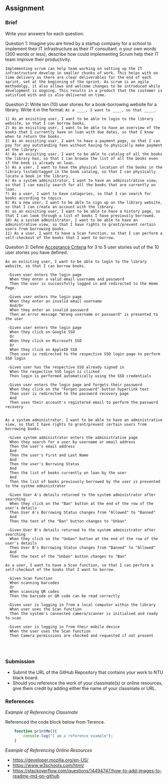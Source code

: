 ## Assignment

### Brief

Write your answers for each question:

Question 1:
Imagine you are hired by a startup company for a school to implement their IT infrastructure as their IT consultant. n your own words (300 words or less), describe how could implementing Scrum help their IT team improve their productivity.

```
Implementing scrum can help team working on setting up the IT infrastructure develop in smaller chunks of work. This helps with on time delivery as there are clear deliverables for the end of each sprint, set at the beginning of the sprint. As scrum is an agile methodolgy, it also allows and welcome changes to be introduced while development is ongoing. This results in a product that the customer is satisfied with and is also delivered on time. 

```

Question 2:
Write ten (10) user stories for a book-borrowing website for a library. Write it in the format: `As a ____, I want to ____, so that _____`.

```
1) As an exisiting user, I want to be able to login to the library website, so that I can borrow books.
2) As an exisiting user, I want to be able to have an overview of the books that I currently have on loan with due dates, so that I know when to return the books.
3) As an exisiting user, I want to have a payment page, so that I can pay for any outstanding fees without having to physically make payment at the library.
4) As an exisiting user, I want to be able to catalog of all the books the library has, so that I can browse the list of all the books even if the book is already on loan.
5) As a user, I want to have the physical location of the books in the library listed/tagged in the book catalog, so that I can physically locate a book in the library.
6) As a system administrator, I want to have an administrative view, so that I can easily search for all the books that are currently on loan.
7) As a user, I want to have catagories, so that I can search for books according to topics.
8) As a new user, I want to be able to sign up on the library website, so that I can create an account with the library.
9) as an exisiting user, I want to be able to have a history page, so that I can look through a list of books I have previously borrowed.
10) As a system administrator, I want to be able to have an administrative view, so that I have rights to grant/prevent certain users from borrowing books.
11) As a user, I want to have a Scan function, so that I can perform a self-checkout of the books that I want to borrow.

```

Question 3: 
Define [Acceptance Criteria](https://resources.scrumalliance.org/Article/need-know-acceptance-criteria) for 3 to 5 user stories out of the 10 user stories you have defined.

```
As an exisiting user, I want to be able to login to the library website, so that I can borrow books.

 -Given user enters the login page 
  When they enter a valid email username and password
  Then the user is successfully logged in and redirected to the Home Page.

 -Given user enters the login page
  When they enter an invalid email username
  And/Or
  When they enter an invalid password  
  Then an error message "Wrong username or password" is presented to the user

 -Given user enters the login page
  When they click on Google SSO
  Or 
  When they click on Microsoft SSO
  Or
  When they click on AppleID SSO 
  Then user is redirected to the respective SSO login page to perform SSO login
 
 -Given user has the respective SSO already signed in
  When the respective SSO login is clicked
  Then login is performed automatically using the SSO credentials

 -Given user enters the login page and forgets their password
  When they click on the "Forget password" button hyperlink text
  Then user is redirected to the password recovery page
  And
  Then uses their account's registered email to perform the password recovery
 
  
As a system administrator, I want to be able to have an administrative view, so that I have rights to grant/prevent certain users from borrowing books.

 -Given system administrator enters the administrative page 
  When they search for a user by username or email address
  Then the user's email address
  And 
  Then the user's First and Last Name
  And 
  Then the user's Borrwing Status 
  And 
  Then the list of books currently on loan by the user
  And
  Then the list of books previously borrowed by the user is presented to the systme administrator

 -Given User A's details returned to the system administrator after searching
  When they click on the "Ban" button at the end of the row of the user's details
  Then User A's Borrowing Status changes from "Allowed" to "Banned"
  And
  Then the text of the "Ban" button changes to "Unban"

 -Given User B's details returned to the system administrator after searching
  When they click on the "Unban" button at the end of the row of the user's details
  Then User B's Borrowing Status changes from "Banned" to "Allowed"
  And
  Then the text of the "Unban" button changes to "Ban" 
  
As a user, I want to have a Scan function, so that I can perform a self-checkout of the books that I want to borrow.
 
 -Given Scan function 
  When scanning barcodes 
  Or
  When scanning QR codes
  Then the barcode or QR code can be read correctly
 
 -Given user is logging in from a local computer within the library
  When user uses the Scan function
  Then the system's connected camera/scanner is initialied and ready to scan 
  
 -Given user is logging in from their mobile device
  When the user uses the Scan function
  Then Camera permissions are checked and requested if not present




```


### Submission 

- Submit the URL of the GitHub Repository that contains your work to NTU black board.
- Should you reference the work of your classmate(s) or online resources, give them credit by adding either the name of your classmate or URL. 


### References

_Example of Referencing Classmate_

Referenced the code block below from Terence.
```js
    function printMe(){
        console.log("I am a reference example");
    }
```

_Example of Referencing Online Resources_

- https://developer.mozilla.org/en-US/
- https://www.w3schools.com/html/
- https://stackoverflow.com/questions/14494747/how-to-add-images-to-readme-md-on-github

